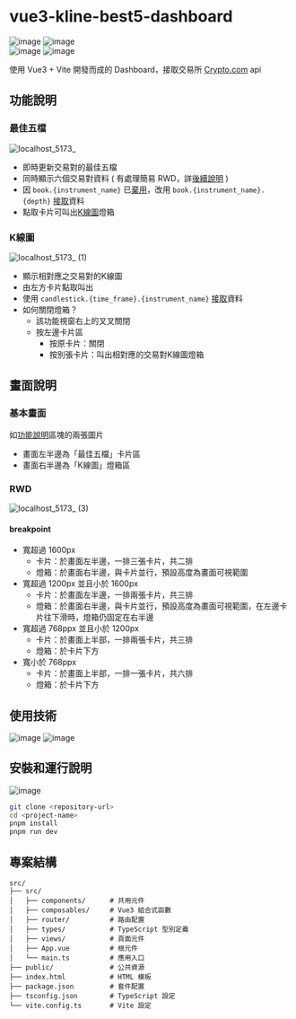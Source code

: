 #  vue3-kline-best5-dashboard
![image](https://img.shields.io/badge/node-v22.13.1-green.svg) 
![image](https://img.shields.io/badge/vue-v3.5.13-brightgreen.svg)   
![image](https://img.shields.io/badge/typescript-blue.svg) ![image](https://img.shields.io/badge/pnpm-985F2A.svg) 
 
使用 Vue3 + Vite 開發而成的 Dashboard，接取交易所 [Crypto.com](https://crypto.com/) api

## 功能說明
### 最佳五檔
![localhost_5173_](https://github.com/user-attachments/assets/27368442-f57c-4e60-be67-d152dd2b5232)
- 即時更新交易對的最佳五檔
- 同時顯示六個交易對資料 ( 有處理簡易 RWD，詳[後續說明](#rwd) )
- 因 `book.{instrument_name}` 已[棄用](https://exchange-docs.crypto.com/exchange/v1/rest-ws/index.html#book-instrument_name)，改用 `book.{instrument_name}.{depth}` [接取](https://exchange-docs.crypto.com/exchange/v1/rest-ws/index.html#book-instrument_name-depth)資料
- 點取卡片可叫出[K線圖](K線圖)燈箱

### K線圖
![localhost_5173_ (1)](https://github.com/user-attachments/assets/a805bfc8-2a38-462a-b039-6b1d801956bc)
- 顯示相對應之交易對的K線圖
- 由左方卡片點取叫出
- 使用 `candlestick.{time_frame}.{instrument_name}` [接取](https://exchange-docs.crypto.com/exchange/v1/rest-ws/index.html#candlestick-time_frame-instrument_name)資料
- 如何關閉燈箱？
  - 該功能視窗右上的叉叉關閉
  - 按左邊卡片區
    -  按原卡片：關閉
    -  按別張卡片：叫出相對應的交易對K線圖燈箱

## 畫面說明
### 基本畫面
如[功能說明](#功能說明)區塊的兩張圖片
- 畫面左半邊為「最佳五檔」卡片區
- 畫面右半邊為「K線圖」燈箱區
### RWD
![localhost_5173_ (3)](https://github.com/user-attachments/assets/42cbbaaa-195d-4bc1-bc94-bbec30541fde)
#### breakpoint
- 寬超過 1600px
  - 卡片：於畫面左半邊，一排三張卡片，共二排
  - 燈箱：於畫面右半邊，與卡片並行，預設高度為畫面可視範圍
- 寬超過 1200px 並且小於 1600px
  - 卡片：於畫面左半邊，一排兩張卡片，共三排
  - 燈箱：於畫面右半邊，與卡片並行，預設高度為畫面可視範圍，在左邊卡片往下滑時，燈箱仍固定在右半邊
- 寬超過 768ppx 並且小於 1200px
  - 卡片：於畫面上半部，一排兩張卡片，共三排
  - 燈箱：於卡片下方
- 寬小於 768ppx
  - 卡片：於畫面上半部，一排一張卡片，共六排
  - 燈箱：於卡片下方

## 使用技術
![image](https://img.shields.io/badge/vue-v3.5.13-brightgreen.svg) ![image](https://img.shields.io/badge/typescript-blue.svg)  

## 安裝和運行說明
![image](https://img.shields.io/badge/node-v22.13.1-green.svg) 
```bash
git clone <repository-url>
cd <project-name>
pnpm install
pnpm run dev
```
## 專案結構
```tree
src/
├── src/
│   ├── components/      # 共用元件
│   ├── composables/     # Vue3 組合式函數
│   ├── router/          # 路由配置
│   ├── types/           # TypeScript 型別定義
│   ├── views/           # 頁面元件
│   ├── App.vue          # 根元件
│   └── main.ts          # 應用入口
├── public/              # 公共資源
├── index.html           # HTML 模板
├── package.json         # 套件配置
├── tsconfig.json        # TypeScript 設定
└── vite.config.ts       # Vite 設定
```
